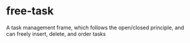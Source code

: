# free-task
A task management frame, which follows the open/closed principle, and can freely insert, delete, and order tasks
